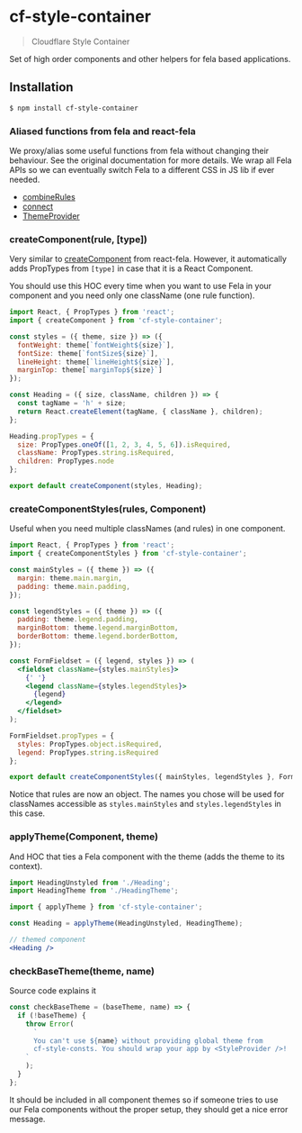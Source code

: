 # cf-style-container

> Cloudflare Style Container

Set of high order components and other helpers for fela based applications.

## Installation

```sh
$ npm install cf-style-container
```

### Aliased functions from fela and react-fela

We proxy/alias some useful functions from fela without changing their behaviour. See the original documentation for more details. We wrap all Fela APIs so we can eventually switch Fela to a different CSS in JS lib if ever needed.

- [combineRules](https://github.com/rofrischmann/fela/blob/master/docs/api/fela/combineRules.md)
- [connect](https://github.com/rofrischmann/fela/blob/master/packages/react-fela/docs/connect.md)
- [ThemeProvider](https://github.com/rofrischmann/fela/blob/master/packages/react-fela/docs/ThemeProvider.md)

### createComponent(rule, [type])

Very similar to [createComponent](https://github.com/rofrischmann/fela/blob/master/packages/react-fela/docs/createComponent.md) from react-fela. However, it automatically adds PropTypes from `[type]` in case that it is a React Component.

You should use this HOC every time when you want to use Fela in your component and you need only one className (one rule function).

```jsx
import React, { PropTypes } from 'react';
import { createComponent } from 'cf-style-container';

const styles = ({ theme, size }) => ({
  fontWeight: theme[`fontWeight${size}`],
  fontSize: theme[`fontSize${size}`],
  lineHeight: theme[`lineHeight${size}`],
  marginTop: theme[`marginTop${size}`]
});

const Heading = ({ size, className, children }) => {
  const tagName = 'h' + size;
  return React.createElement(tagName, { className }, children);
};

Heading.propTypes = {
  size: PropTypes.oneOf([1, 2, 3, 4, 5, 6]).isRequired,
  className: PropTypes.string.isRequired,
  children: PropTypes.node
};

export default createComponent(styles, Heading);
```

### createComponentStyles(rules, Component)

Useful when you need multiple classNames (and rules) in one component.

```jsx
import React, { PropTypes } from 'react';
import { createComponentStyles } from 'cf-style-container';

const mainStyles = ({ theme }) => ({
  margin: theme.main.margin,
  padding: theme.main.padding,
});

const legendStyles = ({ theme }) => ({
  padding: theme.legend.padding,
  marginBottom: theme.legend.marginBottom,
  borderBottom: theme.legend.borderBottom,
});

const FormFieldset = ({ legend, styles }) => (
  <fieldset className={styles.mainStyles}>
    {' '}
    <legend className={styles.legendStyles}>
      {legend}
    </legend>
  </fieldset>
);

FormFieldset.propTypes = {
  styles: PropTypes.object.isRequired,
  legend: PropTypes.string.isRequired
};

export default createComponentStyles({ mainStyles, legendStyles }, FormFieldset);
```

Notice that rules are now an object. The names you chose will be used for classNames
accessible as `styles.mainStyles` and `styles.legendStyles` in this case.

### applyTheme(Component, theme)

And HOC that ties a Fela component with the theme (adds the theme to its context).

```jsx
import HeadingUnstyled from './Heading';
import HeadingTheme from './HeadingTheme';

import { applyTheme } from 'cf-style-container';

const Heading = applyTheme(HeadingUnstyled, HeadingTheme);

// themed component
<Heading />
```

### checkBaseTheme(theme, name)

Source code explains it

```js
const checkBaseTheme = (baseTheme, name) => {
  if (!baseTheme) {
    throw Error(
      `
      You can't use ${name} without providing global theme from
      cf-style-consts. You should wrap your app by <StyleProvider />!
    `
    );
  }
};
```

It should be included in all component themes so if someone tries to use our Fela components without the proper setup, they should get a nice error message.

